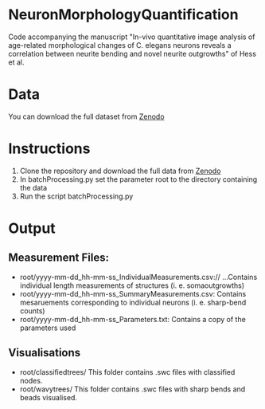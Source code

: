 # NeuronMorphologyQuantification
Code accompanying the manuscript "In-vivo quantitative image analysis of age-related morphological changes of C. elegans neurons reveals a correlation between neurite bending and novel neurite outgrowths" of Hess et al.

# Data
You can download the full dataset from [Zenodo](https://zenodo.org/record/2350066#.XBd7YWhKiUk)

# Instructions
1. Clone the repository and download the full data from [Zenodo](https://zenodo.org/record/2350066#.XBd7YWhKiUk)
2. In batchProcessing.py set the parameter root to the directory containing the data
3. Run the script batchProcessing.py

# Output
## Measurement Files:
- root/yyyy-mm-dd_hh-mm-ss_IndividualMeasurements.csv://
...Contains individual length measurements of structures (i. e. somaoutgrowths)
- root/yyyy-mm-dd_hh-mm-ss_SummaryMeasurements.csv:
Contains mesaruements corresponding to individual neurons (i. e. sharp-bend counts)
- root/yyyy-mm-dd_hh-mm-ss_Parameters.txt:
Contains a copy of the parameters used
## Visualisations
- root/classifiedtrees/
This folder contains .swc files with classified nodes.
- root/wavytrees/
This folder contains .swc files with sharp bends and beads visualised.
